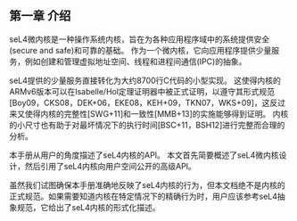 ## 第一章 介绍

seL4微内核是一种操作系统内核，旨在为各种应用程序域中的系统提供安全(secure and safe)和可靠的基础。 作为一个微内核，它向应用程序提供少量服务，例如创建和管理虚拟地址空间、线程和进程间通信(IPC)的抽象。

seL4提供的少量服务直接转化为大约8700行C代码的小型实现。 这使得内核的ARMv6版本可以在Isabelle/Hol定理证明器中被正式证明，以遵守其形式规范[Boy09，CKS08，DEK+06，EKE08，KEH+09，TKN07，WKS+09]，这反过来又使得内核的完整性[SWG+11]和一致性[MMB+13]的实施能够得到证明。 内核的小尺寸也有助于对最坏情况下的执行时间[BSC+11，BSH12]进行完整而合理的分析。

本手册从用户的角度描述了seL4内核的API。 本文首先简要概述了seL4微内核设计，然后引用了seL4内核向用户空间公开的高级API。

虽然我们试图确保本手册准确地反映了seL4内核的行为，但本文档绝不是内核的正式规范。如果需要知道内核在特定情况下的精确行为时，用户应该参考seL4抽象规范，它给出了seL4内核的形式化描述。
